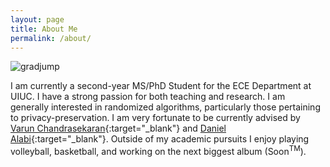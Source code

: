 ```yaml
---
layout: page
title: About Me
permalink: /about/
---
```


![gradjump](/assets/gradjump.jpg)

I am currently a second-year MS/PhD Student for the ECE Department at UIUC. I have a strong passion for both teaching and research. I am generally interested in randomized algorithms, particularly those pertaining to privacy-preservation. I am very fortunate to be currently advised by [Varun Chandrasekaran](https://chandrasekaran-group.github.io/){:target="_blank"} and [Daniel Alabi](https://alabidan.me){:target="_blank"}. Outside of my academic pursuits I enjoy playing volleyball, basketball, and working on the next biggest album (Soon<sup>TM</sup>).
